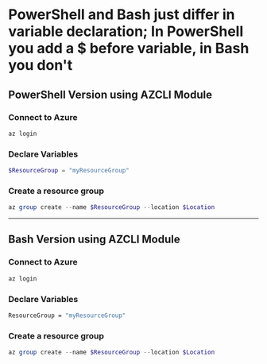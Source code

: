 # PowerShell and Bash just differ in variable declaration; In PowerShell you add a $ before variable, in Bash you don't
## PowerShell Version using AZCLI Module
### **Connect to Azure**
```PowerShell
az login
```
### **Declare Variables**
```PowerShell
$ResourceGroup = "myResourceGroup"
```
### **Create a resource group**
```PowerShell
az group create --name $ResourceGroup --location $Location
```
---
## Bash Version using AZCLI Module
### **Connect to Azure**
```bash
az login
```
### **Declare Variables**
```bash
ResourceGroup = "myResourceGroup"
```
### **Create a resource group**
```PowerShell
az group create --name $ResourceGroup --location $Location
```

